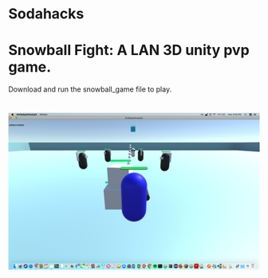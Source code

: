 # Sodahacks
# Snowball Fight: A LAN 3D unity pvp game.
Download and run the snowball_game file to play.

#
#
![](PVP_gameplay1.png)

